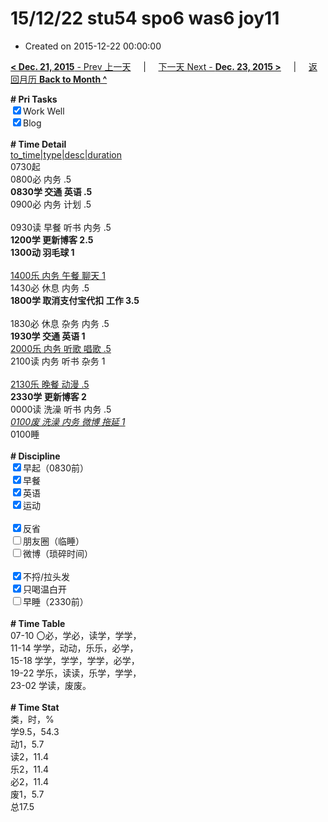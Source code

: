 # 15/12/22 stu54 spo6 was6 joy11

- Created on 2015-12-22 00:00:00

[**< Dec. 21, 2015** - Prev 上一天](_archived/lifelogs/2015/12/d21.md) &nbsp; &nbsp; | &nbsp; &nbsp; [下一天 Next - **Dec. 23, 2015 >**](_archived/lifelogs/2015/12/d23.md) &nbsp; &nbsp; |  &nbsp; &nbsp; [返回月历 **Back to Month ^**](_archived/lifelogs/2015/12/index.md)
<br/><div><b># Pri Tasks</b></div><div><input checked="true" type="checkbox"/>Work Well</div><div><input checked="true" type="checkbox"/>Blog</div><div><br/></div><div><b># Time Detail</b></div><div><u>to_time|type|desc|duration</u></div><div>0730起</div><div>0800必 内务 .5</div><div><b>0830学 交通 英语 .5</b></div><div>0900必 内务 计划 .5</div><div><br/></div><div>0930读 早餐 听书 内务 .5</div><div><b>1200学 更新博客 2.5</b></div><div><b>1300动 羽毛球 1</b></div><div><br/></div><div><u>1400乐 内务 午餐 聊天 1</u></div><div>1430必 休息 内务 .5</div><div><b>1800学 取消支付宝代扣 工作 3.5</b></div><div><br/></div><div>1830必 休息 杂务 内务 .5</div><div><b>1930学 交通 英语 1</b></div><div><u>2000乐 内务 听歌 唱歌 .5</u></div><div>2100读 内务 听书 杂务 1</div><div><br/></div><div><u>2130乐 晚餐 动漫 .5</u></div><div><b>2330学 更新博客 2</b></div><div>0000读 洗澡 听书 内务 .5</div><div><u><i>0100废 洗澡 内务 微博 拖延 1</i></u></div><div>0100睡</div><div><br/></div><div><b># Discipline</b></div><div><input checked="true" type="checkbox"/>早起（0830前）</div><div><input checked="true" type="checkbox"/>早餐</div><div><input checked="true" type="checkbox"/>英语</div><div><input checked="true" type="checkbox"/>运动</div><div><br/></div><div><input checked="true" type="checkbox"/>反省</div><div><input type="checkbox"/>朋友圈（临睡）</div><div><input type="checkbox"/>微博（琐碎时间）</div><div><br/></div><div><input checked="true" type="checkbox"/>不捋/拉头发</div><div><input checked="true" type="checkbox"/>只喝温白开</div><div><input type="checkbox"/>早睡（2330前）</div><div><br/></div><div><b># Time Table</b></div><div>07-10 〇必，学必，读学，学学，</div><div>11-14 学学，动动，乐乐，必学，</div><div>15-18 学学，学学，学学，必学，</div><div>19-22 学乐，读读，乐学，学学，</div><div>23-02 学读，废废。</div><div><br/></div><div><b># Time Stat</b></div><div>类，时，%</div><div>学9.5，54.3</div><div>动1，5.7</div><div>读2，11.4</div><div>乐2，11.4</div><div>必2，11.4</div><div>废1，5.7</div><div>总17.5</div>

